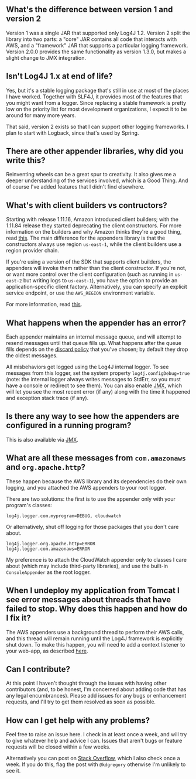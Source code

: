 ## What's the difference between version 1 and version 2

  Version 1 was a single JAR that supported only Log4J 1.2. Version 2 split the library
  into two parts: a "core" JAR contains all code that interacts with AWS, and a "framework"
  JAR that supports a particular logging framework. Version 2.0.0 provides the same
  functionality as version 1.3.0, but makes a slight change to JMX integration.

## Isn't Log4J 1.x at end of life?

  Yes, but it's a stable logging package that's still in use at most of the places I
  have worked. Together with SLF4J, it provides most of the features that you might
  want from a logger. Since replacing a stable framework is pretty low on the priority
  list for most development organizations, I expect it to be around for many more years.

  That said, version 2 exists so that I can support other logging frameworks. I plan to
  start with Logback, since that's used by Spring.

## There are other appender libraries, why did you write this?

  Reinventing wheels can be a great spur to creativity. It also gives me a deeper
  understanding of the services involved, which is a Good Thing. And of course I've
  added features that I didn't find elsewhere.

## What's with client builders vs contructors?

  Starting with release 1.11.16, Amazon introduced client builders; with the 1.11.84
  release they started deprecating the client constructors. For more information on
  the builders and why Amazon thinks they're a good thing, read
  [this](https://aws.amazon.com/blogs/developer/client-constructors-now-deprecated/).
  The main difference for the appenders library is that the constructors always use
  region `us-east-1`, while the client builders use a region provider chain.

  If you're using a version of the SDK that supports client builders, the appenders will
  invoke them rather than the client constructor. If you're not, or want more control over
  the client configuration (such as running in `us-east-2` but writing logs to `us-east-1`),
  you have the option to provide an application-specific client factory. Alternatively, you
  can specify an explicit service endpoint, or use the `AWS_REGION` environment variable.

  For more information, read [this](service-client.md).

## What happens when the appender has an error?

  Each appender maintains an internal message queue, and will attempt to resend messages
  until that queue fills up. What happens after the queue fills depends on the [discard
  policy](design.md#message-discard) that you've chosen; by default they drop the
  oldest messages.

  All misbehaviors get logged using the Log4J internal logger. To see messages from this
  logger, set the system property `log4j.configDebug=true` (note: the internal logger
  always writes messages to StdErr, so you must have a console or redirect to see them).
  You can also enable [JMX](jmx.md), which will let you see the most recent error (if any)
  along with the time it happened and exception stack trace (if any).

## Is there any way to see how the appenders are configured in a running program?

  This is also available via [JMX](jmx.md).

## What are all these messages from `com.amazonaws` and `org.apache.http`?

  These happen because the AWS library and its dependencies do their own logging, and
  you attached the AWS appenders to your root logger.

  There are two solutions: the first is to use the appender only with your program's
  classes:

    log4j.logger.com.myprogram=DEBUG, cloudwatch

  Or alternatively, shut off logging for those packages that you don't care about.

    log4j.logger.org.apache.http=ERROR
    log4j.logger.com.amazonaws=ERROR

  My preference is to attach the CloudWatch appender only to classes I care about (which
  may include third-party libraries), and use the built-in `ConsoleAppender` as the root
  logger.

## When I undeploy my application from Tomcat I see error messages about threads that have failed to stop. Why does this happen and how do I fix it?

   The AWS appenders use a background thread to perform their AWS calls, and this thread
   will remain running until the Log4J framework is explicitly shut down. To make this
   happen, you will need to add a context listener to your web-app, as described
   [here](tomcat.md).

## Can I contribute?

  At this point I haven't thought through the issues with having other contributors (and,
  to be honest, I'm concerned about adding code that has any legal encumbrances). Please
  add issues for any bugs or enhancement requests, and I'll try to get them resolved as
  soon as possible.

## How can I get help with any problems?

  Feel free to raise an issue here. I check in at least once a week, and will try to give
  whatever help and advice I can. Issues that aren't bugs or feature requests will be
  closed within a few weeks.

  Alternatively you can post on [Stack Overflow](https://stackoverflow.com/), which I also
  check once a week. If you do this, flag the post with `@kdgregory` otherwise I'm unlikely
  to see it.

